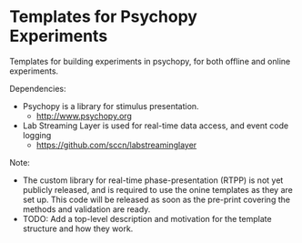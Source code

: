 # Templates for Psychopy Experiments

Templates for building experiments in psychopy, for both offline and online experiments.

Dependencies:
- Psychopy is a library for stimulus presentation. 
  - http://www.psychopy.org
- Lab Streaming Layer is used for real-time data access, and event code logging
  - https://github.com/sccn/labstreaminglayer

Note:
- The custom library for real-time phase-presentation (RTPP) is not yet publicly released, and is required to use the onine templates as they are set up. This code will be released as soon as the pre-print covering the methods and validation are ready.
- TODO: Add a top-level description and motivation for the template structure and how they work. 

